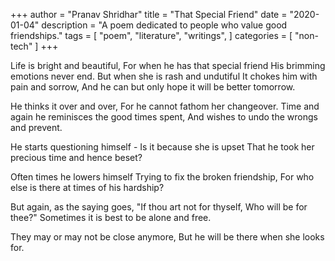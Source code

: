 +++
author = "Pranav Shridhar"
title = "That Special Friend"
date = "2020-01-04"
description = "A poem dedicated to people who value good friendships."
tags = [
    "poem",
    "literature",
    "writings",
]
categories = [
    "non-tech"
]
+++
  
Life is bright and beautiful, 
For when he has that special friend
His brimming emotions never end.
But when she is rash and undutiful
It chokes him with pain and sorrow,
And he can but only hope it will be better tomorrow.

He thinks it over and over,
For he cannot fathom her changeover.
Time and again he reminisces the good times spent,
And wishes to undo the wrongs and prevent.

He starts questioning himself - 
Is it because she is upset
That he took her precious time and hence beset?

Often times he lowers himself
Trying to fix the broken friendship,
For who else is there at times of his hardship?

But again, as the saying goes, "If thou art not for thyself,
Who will be for thee?"
Sometimes it is best to be alone and free.

They may or may not be close anymore, 
But he will be there when she looks for.
